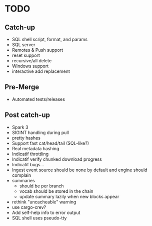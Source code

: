 # TODO

## Catch-up
- SQL shell script, format, and params
- SQL server
- Remotes & Push support
- reset support
- recursive/all delete
- Windows support
- interactive add replacement

## Pre-Merge
- Automated tests/releases

## Post catch-up
- Spark 3
- SIGINT handling during pull
- pretty hashes
- Support fast cat/head/tail (SQL-like?)
- Real metadata hashing
- Indicatif throttling
- Indicatif verify chunked download progress
- Indicatif bugs...
- Ingest event source should be none by default and engine should complain
- summaries
  - should be per branch
  - vocab should be stored in the chain
  - update summary lazily when new blocks appear
- rethink "uncacheable" warning
- use cargo-crev?
- Add self-help info to error output
- SQL shell uses pseudo-tty